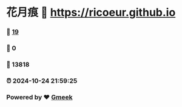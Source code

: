 # 花月痕 :link: https://ricoeur.github.io 
### :page_facing_up: [19](https://ricoeur.github.io/tag.html) 
### :speech_balloon: 0 
### :hibiscus: 13818 
### :alarm_clock: 2024-10-24 21:59:25 
### Powered by :heart: [Gmeek](https://github.com/Meekdai/Gmeek)
